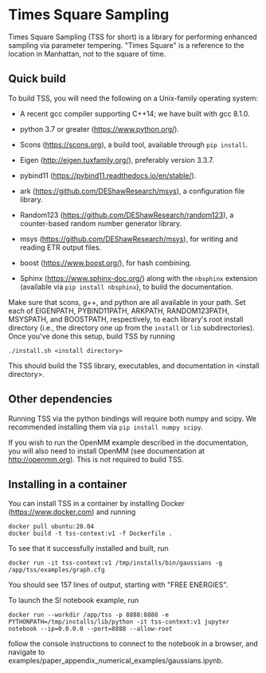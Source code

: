 # Times Square Sampling
Times Square Sampling (TSS for short) is a library for performing enhanced sampling via parameter tempering.  "Times Square" is a reference to the location in Manhattan, not to the square of time.

Quick build
-----------

To build TSS, you will need the following on a Unix-family operating system:

 * A recent gcc compiler supporting C++14; we have built with gcc 8.1.0.

 * python 3.7 or greater (https://www.python.org/).

 * Scons (https://scons.org), a build tool, available through `pip install`.

 * Eigen (http://eigen.tuxfamily.org/), preferably version 3.3.7.

 * pybind11 (https://pybind11.readthedocs.io/en/stable/).

 * ark (https://github.com/DEShawResearch/msys), a configuration file library.

 * Random123 (https://github.com/DEShawResearch/random123), a counter-based random number generator library.

 * msys (https://github.com/DEShawResearch/msys), for writing and reading ETR output files.

 * boost (https://www.boost.org/), for hash combining.

 * Sphinx (https://www.sphinx-doc.org/) along with the `nbsphinx` extension (available via `pip install nbsphinx`), to build the documentation.

Make sure that scons, g++, and python are all available in your path.  Set each of EIGENPATH, PYBIND11PATH, ARKPATH, RANDOM123PATH, MSYSPATH, and BOOSTPATH, respectively, to each library's root install directory (i.e., the directory one up from the `install` or `lib` subdirectories).  Once you've done this setup, build TSS by running

    ./install.sh <install directory>

This should build the TSS library, executables, and documentation in \<install directory\>.

Other dependencies
------------------

Running TSS via the python bindings will require both numpy and scipy.  We recommended installing them via `pip install numpy scipy`.

If you wish to run the OpenMM example described in the documentation, you will also need to install OpenMM (see documentation at http://openmm.org).  This is not required to build TSS.

Installing in a container
-------------------------

You can install TSS in a container by installing Docker (https://www.docker.com) and running

    docker pull ubuntu:20.04
    docker build -t tss-context:v1 -f Dockerfile .

To see that it successfully installed and built, run

    docker run -it tss-context:v1 /tmp/installs/bin/gaussians -g /app/tss/examples/graph.cfg

You should see 157 lines of output, starting with "FREE ENERGIES".

To launch the SI notebook example, run

    docker run --workdir /app/tss -p 8888:8888 -e PYTHONPATH=/tmp/installs/lib/python -it tss-context:v1 jupyter notebook --ip=0.0.0.0 --port=8888 --allow-root

follow the console instructions to connect to the notebook in a browser, and navigate to examples/paper_appendix_numerical_examples/gaussians.ipynb.
